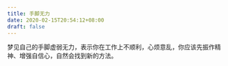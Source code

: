 ```yaml
---
title: 手脚无力
date: 2020-02-15T20:54:12+08:00
draft: false
---
```


梦见自己的手脚虚弱无力，表示你在工作上不顺利，心烦意乱，你应该先振作精神、增强自信心，自然会找到新的方法。

